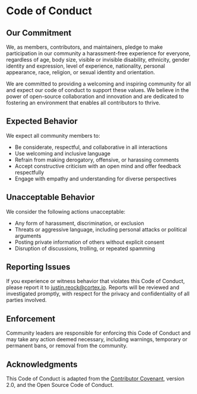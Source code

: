 # Code of Conduct

## Our Commitment

We, as members, contributors, and maintainers, pledge to make participation in our community a harassment-free experience for everyone, regardless of age, body size, visible or invisible disability, ethnicity, gender identity and expression, level of experience, nationality, personal appearance, race, religion, or sexual identity and orientation.

We are committed to providing a welcoming and inspiring community for all and expect our code of conduct to support these values. We believe in the power of open-source collaboration and innovation and are dedicated to fostering an environment that enables all contributors to thrive.

## Expected Behavior

We expect all community members to:

- Be considerate, respectful, and collaborative in all interactions
- Use welcoming and inclusive language
- Refrain from making derogatory, offensive, or harassing comments
- Accept constructive criticism with an open mind and offer feedback respectfully
- Engage with empathy and understanding for diverse perspectives

## Unacceptable Behavior

We consider the following actions unacceptable:

- Any form of harassment, discrimination, or exclusion
- Threats or aggressive language, including personal attacks or political arguments
- Posting private information of others without explicit consent
- Disruption of discussions, trolling, or repeated spamming

## Reporting Issues

If you experience or witness behavior that violates this Code of Conduct, please report it to justin.reock@cortex.io. Reports will be reviewed and investigated promptly, with respect for the privacy and confidentiality of all parties involved.

## Enforcement

Community leaders are responsible for enforcing this Code of Conduct and may take any action deemed necessary, including warnings, temporary or permanent bans, or removal from the community.

## Acknowledgments

This Code of Conduct is adapted from the [Contributor Covenant](https://www.contributor-covenant.org/), version 2.0, and the Open Source Code of Conduct.
